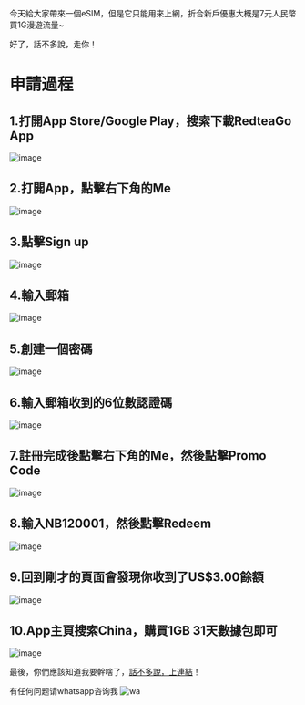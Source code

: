 今天給大家帶來一個eSIM，但是它只能用來上網，折合新戶優惠大概是7元人民幣買1G漫遊流量~

好了，話不多說，走你！

# 申請過程

## 1.打開App Store/Google Play，搜索下載RedteaGo App
![image](https://static.66yun.cn/redteago/1.png)

## 2.打開App，點擊右下角的Me
![image](https://static.66yun.cn/redteago/2.png)

## 3.點擊Sign up
![image](https://static.66yun.cn/redteago/3.png)

## 4.輸入郵箱
![image](https://static.66yun.cn/redteago/4.png)

## 5.創建一個密碼
![image](https://static.66yun.cn/redteago/5.png)

## 6.輸入郵箱收到的6位數認證碼
![image](https://static.66yun.cn/redteago/6.png)

##  7.註冊完成後點擊右下角的Me，然後點擊Promo Code
![image](https://static.66yun.cn/redteago/7.png)

## 8.輸入NB120001，然後點擊Redeem
![image](https://static.66yun.cn/redteago/8.png)

## 9.回到剛才的頁面會發現你收到了US$3.00餘額
![image](https://static.66yun.cn/redteago/9.png)

## 10.App主頁搜索China，購買1GB 31天數據包即可
![image](https://static.66yun.cn/redteago/10.png)

最後，你們應該知道我要幹啥了，[話不多說，上連結](https://redteago.com/)！
 
有任何问题请whatsapp咨询我
![wa](https://static.66yun.cn/whatsapp.png)

